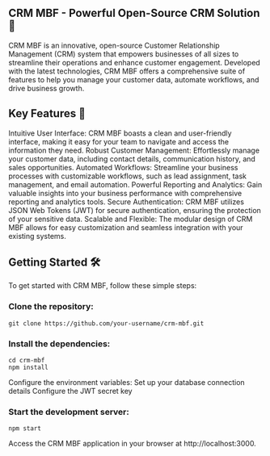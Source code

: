 ## CRM MBF - Powerful Open-Source CRM Solution 🚀
CRM MBF is an innovative, open-source Customer Relationship Management (CRM) system that empowers businesses of all sizes to streamline their operations and enhance customer engagement. Developed with the latest technologies, CRM MBF offers a comprehensive suite of features to help you manage your customer data, automate workflows, and drive business growth.

## Key Features 💎
Intuitive User Interface: CRM MBF boasts a clean and user-friendly interface, making it easy for your team to navigate and access the information they need.
Robust Customer Management: Effortlessly manage your customer data, including contact details, communication history, and sales opportunities.
Automated Workflows: Streamline your business processes with customizable workflows, such as lead assignment, task management, and email automation.
Powerful Reporting and Analytics: Gain valuable insights into your business performance with comprehensive reporting and analytics tools.
Secure Authentication: CRM MBF utilizes JSON Web Tokens (JWT) for secure authentication, ensuring the protection of your sensitive data.
Scalable and Flexible: The modular design of CRM MBF allows for easy customization and seamless integration with your existing systems.
## Getting Started 🛠️
To get started with CRM MBF, follow these simple steps:
### Clone the repository:
```
git clone https://github.com/your-username/crm-mbf.git
```

### Install the dependencies:
```
cd crm-mbf
npm install
```

Configure the environment variables:
Set up your database connection details
Configure the JWT secret key

### Start the development server:
```
npm start
```
Access the CRM MBF application in your browser at http://localhost:3000.
